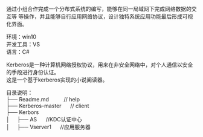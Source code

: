通过小组合作完成一个分布式系统的编写，能够在同一局域网下完成网络数据的交互等 等操作，并且能够自行应用网络协议，设计独特系统应用功能最后形成可视化界面。   
   
环境：win10  
开发工具：VS  
语言：C#  
  
Kerberos是一种计算机网络授权协议，用来在非安全网络中，对个人通信以安全的手段进行身份认证。  
这是一个基于kerberos实现的小说阅读器。  
 
目录说明：   
├── Readme.md  &nbsp;&nbsp;&nbsp;&nbsp;&nbsp;  &nbsp;&nbsp;&nbsp;// help  
├── Kerberos-master      &nbsp;&nbsp;&nbsp;&nbsp;      // client  
├── Kerbors  
│&nbsp;&nbsp;&nbsp;&nbsp;&nbsp;├── AS     &nbsp;&nbsp;&nbsp;&nbsp;     //KDC认证中心  
│&nbsp;&nbsp;&nbsp;&nbsp;&nbsp;├── Vserver1   &nbsp;&nbsp;&nbsp;&nbsp;         //应用服务器  
                   
